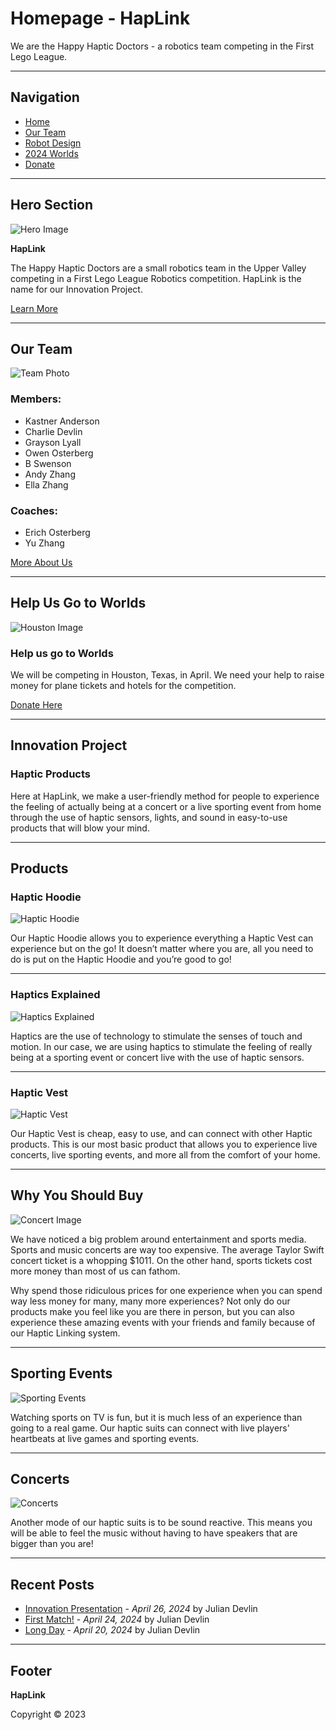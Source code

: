 # Homepage - HapLink

We are the Happy Haptic Doctors - a robotics team competing in the First Lego League.

---

## Navigation

- [Home](index.md)
- [Our Team](our-team/index.md)
- [Robot Design](happy-haptic-doctors-robot-design/index.md)
- [2024 Worlds](2024-worlds/index.html)
- [Donate](donate/index.html)

---

## Hero Section

![Hero Image](wp-content/uploads/2024/01/IMG_7438.jpg)

**HapLink**

The Happy Haptic Doctors are a small robotics team in the Upper Valley competing in a First Lego League Robotics competition. HapLink is the name for our Innovation Project.

[Learn More](2024-worlds/index.html)

---

## Our Team

![Team Photo](wp-content/uploads/2024/01/StatesPicture-edited.jpg)

### Members:
- Kastner Anderson
- Charlie Devlin
- Grayson Lyall
- Owen Osterberg
- B Swenson
- Andy Zhang
- Ella Zhang

### Coaches:
- Erich Osterberg
- Yu Zhang

[More About Us](our-team/index.html)

---

## Help Us Go to Worlds

![Houston Image](wp-content/uploads/2024/01/texas-1584104_1920.jpg)

### Help us go to Worlds

We will be competing in Houston, Texas, in April. We need your help to raise money for plane tickets and hotels for the competition.

[Donate Here](donate/index.html)

---

## Innovation Project

### Haptic Products

Here at HapLink, we make a user-friendly method for people to experience the feeling of actually being at a concert or a live sporting event from home through the use of haptic sensors, lights, and sound in easy-to-use products that will blow your mind.

---

## Products

### Haptic Hoodie

![Haptic Hoodie](wp-content/uploads/2024/04/IMG_2821-2-scaled.jpg)

Our Haptic Hoodie allows you to experience everything a Haptic Vest can experience but on the go! It doesn’t matter where you are, all you need to do is put on the Haptic Hoodie and you’re good to go!

---

### Haptics Explained

![Haptics Explained](wp-content/uploads/2024/01/yeloow-spinnny-edited.jpg)

Haptics are the use of technology to stimulate the senses of touch and motion. In our case, we are using haptics to stimulate the feeling of really being at a sporting event or concert live with the use of haptic sensors.

---

### Haptic Vest

![Haptic Vest](wp-content/uploads/2024/04/IMG_2819-1.jpg)

Our Haptic Vest is cheap, easy to use, and can connect with other Haptic products. This is our most basic product that allows you to experience live concerts, live sporting events, and more all from the comfort of your home.

---

## Why You Should Buy

![Concert Image](wp-content/uploads/2024/01/taylorconcert.jpg)

We have noticed a big problem around entertainment and sports media. Sports and music concerts are way too expensive. The average Taylor Swift concert ticket is a whopping $1011. On the other hand, sports tickets cost more money than most of us can fathom.

Why spend those ridiculous prices for one experience when you can spend way less money for many, many more experiences? Not only do our products make you feel like you are there in person, but you can also experience these amazing events with your friends and family because of our Haptic Linking system.

---

## Sporting Events

![Sporting Events](wp-content/uploads/2024/04/istockphoto-469569148-612x612-2.jpg)

Watching sports on TV is fun, but it is much less of an experience than going to a real game. Our haptic suits can connect with live players' heartbeats at live games and sporting events.

---

## Concerts

![Concerts](wp-content/uploads/2024/04/Taylor-Swift-The-Eras-Tour-1024x683.jpg)

Another mode of our haptic suits is to be sound reactive. This means you will be able to feel the music without having to have speakers that are bigger than you are!

---

## Recent Posts

- [Innovation Presentation](2024/04/26/innovation-presentation/index.html) - *April 26, 2024* by Julian Devlin
- [First Match!](2024/04/24/first-match/index.html) - *April 24, 2024* by Julian Devlin
- [Long Day](2024/04/20/long-day/index.html) - *April 20, 2024* by Julian Devlin

---

## Footer

**HapLink**

Copyright © 2023